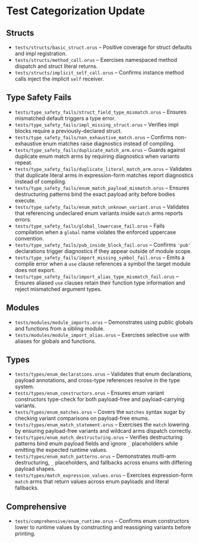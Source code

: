 # Test Categorization Update

## Structs
- `tests/structs/basic_struct.orus` – Positive coverage for struct defaults and impl registration.
- `tests/structs/method_call.orus` – Exercises namespaced method dispatch and struct literal returns.
- `tests/structs/implicit_self_call.orus` – Confirms instance method calls inject the implicit `self` receiver.

## Type Safety Fails
- `tests/type_safety_fails/struct_field_type_mismatch.orus` – Ensures mismatched default triggers a type error.
- `tests/type_safety_fails/impl_missing_struct.orus` – Verifies impl blocks require a previously-declared struct.
- `tests/type_safety_fails/non_exhaustive_match.orus` – Confirms non-exhaustive enum matches raise diagnostics instead of compiling.
- `tests/type_safety_fails/duplicate_match_arm.orus` – Guards against duplicate enum match arms by requiring diagnostics when variants repeat.
- `tests/type_safety_fails/duplicate_literal_match_arm.orus` – Validates that duplicate literal arms in expression-form matches report diagnostics instead of compiling.
- `tests/type_safety_fails/enum_match_payload_mismatch.orus` – Ensures destructuring patterns bind the exact payload arity before bodies execute.
- `tests/type_safety_fails/enum_match_unknown_variant.orus` – Validates that referencing undeclared enum variants inside `match` arms reports errors.
- `tests/type_safety_fails/global_lowercase_fail.orus` – Fails compilation when a `global` name violates the enforced uppercase convention.
- `tests/type_safety_fails/pub_inside_block_fail.orus` – Confirms `'pub'` declarations trigger diagnostics if they appear outside of module scope.
- `tests/type_safety_fails/import_missing_symbol_fail.orus` – Emits a compile error when a `use` clause references a symbol the target module does not export.
- `tests/type_safety_fails/import_alias_type_mismatch_fail.orus` – Ensures aliased `use` clauses retain their function type information and reject mismatched argument types.

## Modules
- `tests/modules/module_imports.orus` – Demonstrates using public globals and functions from a sibling module.
- `tests/modules/module_import_alias.orus` – Exercises selective `use` with aliases for globals and functions.

## Types
- `tests/types/enum_declarations.orus` – Validates that enum declarations, payload annotations, and cross-type references resolve in the type system.
- `tests/types/enum_constructors.orus` – Ensures enum variant constructors type-check for both payload-free and payload-carrying variants.
- `tests/types/enum_matches.orus` – Covers the `matches` syntax sugar by checking variant comparisons on payload-free enums.
- `tests/types/enum_match_statement.orus` – Exercises the `match` lowering by ensuring payload-free variants and wildcard arms dispatch correctly.
- `tests/types/enum_match_destructuring.orus` – Verifies destructuring patterns bind enum payload fields and ignore `_` placeholders while emitting the expected runtime values.
- `tests/types/enum_match_patterns.orus` – Demonstrates multi-arm destructuring, `_` placeholders, and fallbacks across enums with differing payload shapes.
- `tests/types/match_expression_values.orus` – Exercises expression-form `match` arms that return values across enum payloads and literal fallbacks.

## Comprehensive
- `tests/comprehensive/enum_runtime.orus` – Confirms enum constructors lower to runtime values by constructing and reassigning variants before printing.
